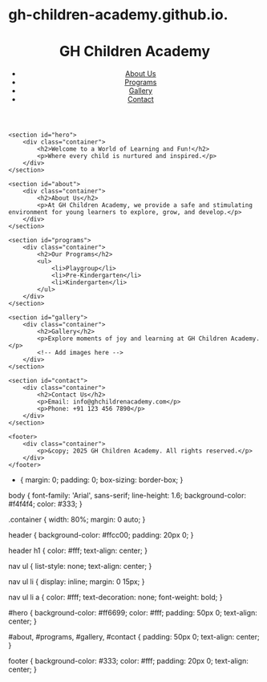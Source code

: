 # gh-children-academy.github.io.
<!DOCTYPE html>
<html lang="en">
<head>
    <meta charset="UTF-8">
    <meta name="viewport" content="width=device-width, initial-scale=1.0">
    <title>GH Children Academy</title>
    <link rel="stylesheet" href="styles.css">
</head>
<body>
    <header>
        <div class="container">
            <h1>GH Children Academy</h1>
            <nav>
                <ul>
                    <li><a href="#about">About Us</a></li>
                    <li><a href="#programs">Programs</a></li>
                    <li><a href="#gallery">Gallery</a></li>
                    <li><a href="#contact">Contact</a></li>
                </ul>
            </nav>
        </div>
    </header>

    <section id="hero">
        <div class="container">
            <h2>Welcome to a World of Learning and Fun!</h2>
            <p>Where every child is nurtured and inspired.</p>
        </div>
    </section>

    <section id="about">
        <div class="container">
            <h2>About Us</h2>
            <p>At GH Children Academy, we provide a safe and stimulating environment for young learners to explore, grow, and develop.</p>
        </div>
    </section>

    <section id="programs">
        <div class="container">
            <h2>Our Programs</h2>
            <ul>
                <li>Playgroup</li>
                <li>Pre-Kindergarten</li>
                <li>Kindergarten</li>
            </ul>
        </div>
    </section>

    <section id="gallery">
        <div class="container">
            <h2>Gallery</h2>
            <p>Explore moments of joy and learning at GH Children Academy.</p>
            <!-- Add images here -->
        </div>
    </section>

    <section id="contact">
        <div class="container">
            <h2>Contact Us</h2>
            <p>Email: info@ghchildrenacademy.com</p>
            <p>Phone: +91 123 456 7890</p>
        </div>
    </section>

    <footer>
        <div class="container">
            <p>&copy; 2025 GH Children Academy. All rights reserved.</p>
        </div>
    </footer>
</body>
</html>

* {
    margin: 0;
    padding: 0;
    box-sizing: border-box;
}

body {
    font-family: 'Arial', sans-serif;
    line-height: 1.6;
    background-color: #f4f4f4;
    color: #333;
}

.container {
    width: 80%;
    margin: 0 auto;
}

header {
    background-color: #ffcc00;
    padding: 20px 0;
}

header h1 {
    color: #fff;
    text-align: center;
}

nav ul {
    list-style: none;
    text-align: center;
}

nav ul li {
    display: inline;
    margin: 0 15px;
}

nav ul li a {
    color: #fff;
    text-decoration: none;
    font-weight: bold;
}

#hero {
    background-color: #ff6699;
    color: #fff;
    padding: 50px 0;
    text-align: center;
}

#about, #programs, #gallery, #contact {
    padding: 50px 0;
    text-align: center;
}

footer {
    background-color: #333;
    color: #fff;
    padding: 20px 0;
    text-align: center;
}

